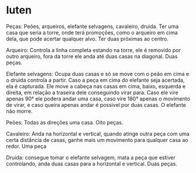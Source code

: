# Iuten

Peças: Peões, arqueiros, elefante selvagens, cavaleiro, druida.
Ter uma casa que seria a torre, onde terá promoções, como o arqueiro em cima dela, que pode acertar qualquer alvo. Ter duas próximas ao centro.
	
Arqueiro: Controla a linha completa estando na torre, ele é removido por outro arqueiro, fora da torre ele anda até duas casas na diagonal. Duas peças.
	
Elefante selvagens: Ocupa duas casas e só se move com o peão em cima e o druida controla a partir. Caso a peça em cima do elefante seja acertada, ela é capturada. Ele move a cabeça nas casas em cima, baixo, esquerda e direita, em relação a traseira dele conseguindo virar para. Caso ele vire apenas 90° ele podera andar uma casa, caso vire 180° apenas o movimento de virar, e caso queira apenas andar é possivel por duas casas. O elefante não morre.

Peões: Todas as direções uma casa. Oito peças.
	
Cavaleiro: Anda na horizontal e vertical, quando atinge outra peça com uma certa distância de casas, ganhe mais um movimento para qualquer casa ao redor. Uma peça
	
Druida: consegue tomar o elefante selvagem, mata a peça que estiver controlando, anda duas casas para a horizontal e vertical. Duas peças.
